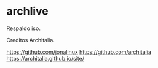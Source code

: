 # archlive

Respaldo iso. 


Creditos Architalia.

https://github.com/jonalinux
https://github.com/architalia
https://architalia.github.io/site/
